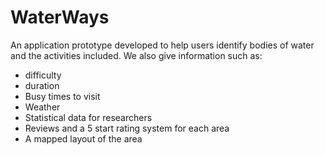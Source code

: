 # WaterWays

An application prototype developed to help users identify bodies of water and the activities included. We also give information such as:
- difficulty
- duration
- Busy times to visit
- Weather 
- Statistical data for researchers
- Reviews and a 5 start rating system for each area
- A mapped layout of the area
